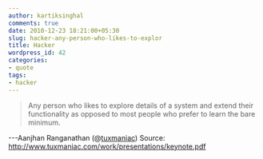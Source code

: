 ```yaml
---
author: kartiksinghal
comments: true
date: 2010-12-23 18:21:00+05:30
slug: hacker-any-person-who-likes-to-explor
title: Hacker
wordpress_id: 42
categories:
- quote
tags:
- hacker
---
```


> Any person who likes to explore details of a system and extend their functionality as opposed to most people who prefer to learn the bare minimum.

---Aanjhan Ranganathan (@[tuxmaniac](https://twitter.com/tuxmaniac)) Source: http://www.tuxmaniac.com/work/presentations/keynote.pdf
